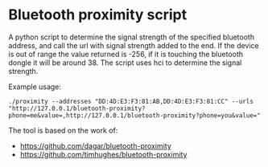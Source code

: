 # Bluetooth proximity script

A python script to determine the signal strength of the specified bluetooth address, and call the url with signal strength added to the end. If the device is out of range the value returned is -256, if it is touching the bluetooth dongle it will be around 38. The script uses hci to determine the signal strength.

Example usage:

`./proximity --addresses "DD:4D:E3:F3:81:AB,DD:4D:E3:F3:81:CC" --urls "http://127.0.0.1/bluetooth-proximity?phone=me&value=,http://127.0.0.1/bluetooth-proximity?phone=you&value="`

The tool is based on the work of:
* https://github.com/dagar/bluetooth-proximity
* https://github.com/timhughes/bluetooth-proximity